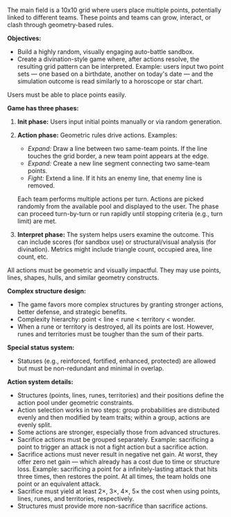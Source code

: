 The main field is a 10x10 grid where users place multiple points, potentially linked to different teams. These points and teams can grow, interact, or clash through geometry-based rules.

**Objectives:**

* Build a highly random, visually engaging auto-battle sandbox.
* Create a divination-style game where, after actions resolve, the resulting grid pattern can be interpreted. Example: users input two point sets — one based on a birthdate, another on today's date — and the simulation outcome is read similarly to a horoscope or star chart.

Users must be able to place points easily.

**Game has three phases:**

1. **Init phase:**
   Users input initial points manually or via random generation.

2. **Action phase:**
   Geometric rules drive actions. Examples:

   * *Expand:* Draw a line between two same-team points. If the line touches the grid border, a new team point appears at the edge.
   * *Expand:* Create a new line segment connecting two same-team points.
   * *Fight:* Extend a line. If it hits an enemy line, that enemy line is removed.

   Each team performs multiple actions per turn. Actions are picked randomly from the available pool and displayed to the user. The phase can proceed turn-by-turn or run rapidly until stopping criteria (e.g., turn limit) are met.

3. **Interpret phase:**
   The system helps users examine the outcome. This can include scores (for sandbox use) or structural/visual analysis (for divination). Metrics might include triangle count, occupied area, line count, etc.

All actions must be geometric and visually impactful. They may use points, lines, shapes, hulls, and similar geometry constructs.

**Complex structure design:**

* The game favors more complex structures by granting stronger actions, better defense, and strategic benefits.
* Complexity hierarchy: point < line < rune < territory < wonder.
* When a rune or territory is destroyed, all its points are lost. However, runes and territories must be tougher than the sum of their parts.

**Special status system:**

* Statuses (e.g., reinforced, fortified, enhanced, protected) are allowed but must be non-redundant and minimal in overlap.

**Action system details:**

* Structures (points, lines, runes, territories) and their positions define the action pool under geometric constraints.
* Action selection works in two steps: group probabilities are distributed evenly and then modified by team traits; within a group, actions are evenly split.
* Some actions are stronger, especially those from advanced structures.
* Sacrifice actions must be grouped separately. Example: sacrificing a point to trigger an attack is not a fight action but a sacrifice action.
* Sacrifice actions must never result in negative net gain. At worst, they offer zero net gain — which already has a cost due to time or structure loss.
  Example: sacrificing a point for a infinitely-lasting attack that hits three times, then restores the point. At all times, the team holds one point or an equivalent attack.
* Sacrifice must yield at least 2×, 3×, 4×, 5× the cost when using points, lines, runes, and territories, respectively.
* Structures must provide more non-sacrifice than sacrifice actions.
